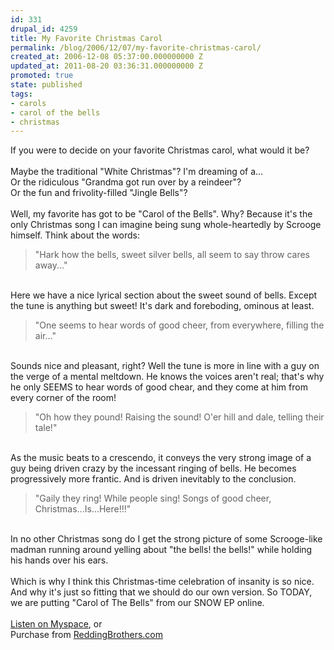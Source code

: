 ```yaml
---
id: 331
drupal_id: 4259
title: My Favorite Christmas Carol
permalink: /blog/2006/12/07/my-favorite-christmas-carol/
created_at: 2006-12-08 05:37:00.000000000 Z
updated_at: 2011-08-20 03:36:31.000000000 Z
promoted: true
state: published
tags:
- carols
- carol of the bells
- christmas
---
```

If you were to decide on your favorite Christmas carol, what would it be?<br /><br />Maybe the traditional "White Christmas"? I'm dreaming of a...<br />Or the ridiculous "Grandma got run over by a reindeer"?<br />Or the fun and frivolity-filled "Jingle Bells"?<br /><br />Well, my favorite has got to be "Carol of the Bells". Why? Because it's the only Christmas song I can imagine being sung whole-heartedly by Scrooge himself. Think about the words:<br /><blockquote>"Hark how the bells, sweet silver bells, all seem to say throw cares away..."</blockquote><br />Here we have a nice lyrical section about the sweet sound of bells. Except the tune is anything but sweet! It's dark and foreboding, ominous at least.<br /><blockquote>"One seems to hear words of good cheer, from everywhere, filling the air..."</blockquote><br />Sounds nice and pleasant, right? Well the tune is more in line with a guy on the verge of a mental meltdown. He knows the voices aren't real; that's why he only SEEMS to hear words of good chear, and they come at him from every corner of the room!<br /><blockquote>"Oh how they pound! Raising the sound! O'er hill and dale, telling their tale!"</blockquote><br />As the music beats to a crescendo, it conveys the very strong image of a guy being driven crazy by the incessant ringing of bells. He becomes progressively more frantic. And is driven inevitably to the conclusion.<br /><blockquote>"Gaily they ring! While people sing! Songs of good cheer, Christmas...Is...Here!!!"</blockquote><br />In no other Christmas song do I get the strong picture of some Scrooge-like madman running around yelling about "the bells! the bells!" while holding his hands over his ears.<br /><br />Which is why I think this Christmas-time celebration of insanity is so nice. And why it's just so fitting that we should do our own version. So TODAY, we are putting "Carol of The Bells" from our SNOW EP online.<br /><br /><a href="http://myspace.com/reddingbrothers">Listen on Myspace</a>, or<br />Purchase from <a href="http://www.reddingbrothers.com/">ReddingBrothers.com</a>
